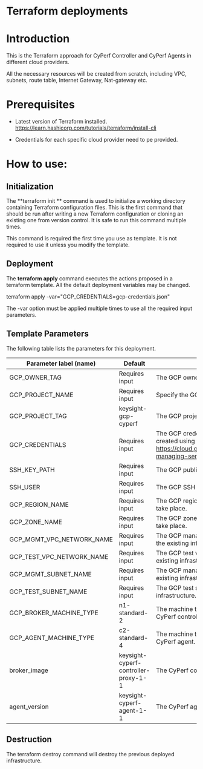 # Terraform deployments

# Introduction

This is the Terraform approach for CyPerf Controller and CyPerf Agents in different cloud providers.

All the necessary resources will be created from scratch, including VPC, subnets, route table, Internet Gateway, Nat-gateway etc.

# Prerequisites

- Latest version of Terraform installed. https://learn.hashicorp.com/tutorials/terraform/install-cli

- Credentials for each specific cloud provider need to pe provided.

# How to use:

## Initialization

The  **terraform init ** command is used to initialize a working directory containing Terraform configuration files. This is the first command that should be run after writing a new Terraform configuration or cloning an existing one from version control. It is safe to run this command multiple times.

This command is required the first time you use as template. It is not required to use it unless you modify the template.

## Deployment

The  **terraform apply**  command executes the actions proposed in a terraform template. All the default deployment variables may be changed.

terraform apply -var=&quot;GCP_CREDENTIALS=gcp-credentials.json&quot;

The -var option must be applied multiple times to use all the required input parameters.

## Template Parameters

The following table lists the parameters for this deployment.

| **Parameter label (name)**                  | **Default**            | **Description**  |
| ----------------------- | ----------------- | ----- |
| GCP_OWNER_TAG  | Requires input | The GCP owner tag name. |
| GCP_PROJECT_NAME            | Requires input   | Specify the GCP project name. |
| GCP_PROJECT_TAG | keysight-gcp-cyperf |The GCP project tag name. |
| GCP_CREDENTIALS   | Requires input   | The GCP credentials json file must be created using the following specifications https://cloud.google.com/iam/docs/creating-managing-service-account-keys. |
| SSH_KEY_PATH   | Requires input   | The GCP public SSH key file path. |
| SSH_USER   | Requires input   | The GCP SSH username. |
| GCP_REGION_NAME      | Requires input       | The GCP region where the deployment will take place. |
| GCP_ZONE_NAME | Requires input | The GCP zone where the deployment will take place. |
| GCP_MGMT_VPC_NETWORK_NAME | Requires input | The GCP management vpc network name for the existing infrastructure. |
| GCP_TEST_VPC_NETWORK_NAME | Requires input | The GCP test vpc network name for the existing infrastructure. |
| GCP_MGMT_SUBNET_NAME | Requires input | The GCP management subnet name for the existing infrastructure. |
| GCP_TEST_SUBNET_NAME | Requires input | The GCP test subnet name for the existing infrastructure. |
| GCP_BROKER_MACHINE_TYPE   | n1-standard-2            | The machine type used for deploying the CyPerf controller proxy. |
| GCP_AGENT_MACHINE_TYPE   | c2-standard-4            | The machine type used for deploying the CyPerf agent. |
| broker_image            | keysight-cyperf-controller-proxy-1-1   | The  CyPerf controller proxy image version.    |
| agent_version       | keysight-cyperf-agent-1-1     | The CyPerf agent image version.   |

## Destruction

The terraform destroy command will destroy the previous deployed infrastructure.